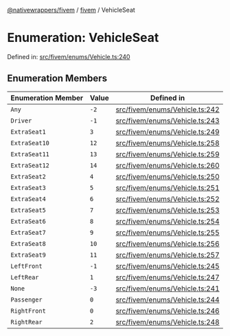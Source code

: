 [@nativewrappers/fivem](../../README.md) / [fivem](../README.md) / VehicleSeat

# Enumeration: VehicleSeat

Defined in: [src/fivem/enums/Vehicle.ts:240](https://github.com/nativewrappers/nativewrappers/blob/11c6a49b7dbba5233f7fb8c63e2382099dcf6c28/src/fivem/enums/Vehicle.ts#L240)

## Enumeration Members

| Enumeration Member | Value | Defined in |
| ------ | ------ | ------ |
| <a id="any"></a> `Any` | `-2` | [src/fivem/enums/Vehicle.ts:242](https://github.com/nativewrappers/nativewrappers/blob/11c6a49b7dbba5233f7fb8c63e2382099dcf6c28/src/fivem/enums/Vehicle.ts#L242) |
| <a id="driver"></a> `Driver` | `-1` | [src/fivem/enums/Vehicle.ts:243](https://github.com/nativewrappers/nativewrappers/blob/11c6a49b7dbba5233f7fb8c63e2382099dcf6c28/src/fivem/enums/Vehicle.ts#L243) |
| <a id="extraseat1"></a> `ExtraSeat1` | `3` | [src/fivem/enums/Vehicle.ts:249](https://github.com/nativewrappers/nativewrappers/blob/11c6a49b7dbba5233f7fb8c63e2382099dcf6c28/src/fivem/enums/Vehicle.ts#L249) |
| <a id="extraseat10"></a> `ExtraSeat10` | `12` | [src/fivem/enums/Vehicle.ts:258](https://github.com/nativewrappers/nativewrappers/blob/11c6a49b7dbba5233f7fb8c63e2382099dcf6c28/src/fivem/enums/Vehicle.ts#L258) |
| <a id="extraseat11"></a> `ExtraSeat11` | `13` | [src/fivem/enums/Vehicle.ts:259](https://github.com/nativewrappers/nativewrappers/blob/11c6a49b7dbba5233f7fb8c63e2382099dcf6c28/src/fivem/enums/Vehicle.ts#L259) |
| <a id="extraseat12"></a> `ExtraSeat12` | `14` | [src/fivem/enums/Vehicle.ts:260](https://github.com/nativewrappers/nativewrappers/blob/11c6a49b7dbba5233f7fb8c63e2382099dcf6c28/src/fivem/enums/Vehicle.ts#L260) |
| <a id="extraseat2"></a> `ExtraSeat2` | `4` | [src/fivem/enums/Vehicle.ts:250](https://github.com/nativewrappers/nativewrappers/blob/11c6a49b7dbba5233f7fb8c63e2382099dcf6c28/src/fivem/enums/Vehicle.ts#L250) |
| <a id="extraseat3"></a> `ExtraSeat3` | `5` | [src/fivem/enums/Vehicle.ts:251](https://github.com/nativewrappers/nativewrappers/blob/11c6a49b7dbba5233f7fb8c63e2382099dcf6c28/src/fivem/enums/Vehicle.ts#L251) |
| <a id="extraseat4"></a> `ExtraSeat4` | `6` | [src/fivem/enums/Vehicle.ts:252](https://github.com/nativewrappers/nativewrappers/blob/11c6a49b7dbba5233f7fb8c63e2382099dcf6c28/src/fivem/enums/Vehicle.ts#L252) |
| <a id="extraseat5"></a> `ExtraSeat5` | `7` | [src/fivem/enums/Vehicle.ts:253](https://github.com/nativewrappers/nativewrappers/blob/11c6a49b7dbba5233f7fb8c63e2382099dcf6c28/src/fivem/enums/Vehicle.ts#L253) |
| <a id="extraseat6"></a> `ExtraSeat6` | `8` | [src/fivem/enums/Vehicle.ts:254](https://github.com/nativewrappers/nativewrappers/blob/11c6a49b7dbba5233f7fb8c63e2382099dcf6c28/src/fivem/enums/Vehicle.ts#L254) |
| <a id="extraseat7"></a> `ExtraSeat7` | `9` | [src/fivem/enums/Vehicle.ts:255](https://github.com/nativewrappers/nativewrappers/blob/11c6a49b7dbba5233f7fb8c63e2382099dcf6c28/src/fivem/enums/Vehicle.ts#L255) |
| <a id="extraseat8"></a> `ExtraSeat8` | `10` | [src/fivem/enums/Vehicle.ts:256](https://github.com/nativewrappers/nativewrappers/blob/11c6a49b7dbba5233f7fb8c63e2382099dcf6c28/src/fivem/enums/Vehicle.ts#L256) |
| <a id="extraseat9"></a> `ExtraSeat9` | `11` | [src/fivem/enums/Vehicle.ts:257](https://github.com/nativewrappers/nativewrappers/blob/11c6a49b7dbba5233f7fb8c63e2382099dcf6c28/src/fivem/enums/Vehicle.ts#L257) |
| <a id="leftfront"></a> `LeftFront` | `-1` | [src/fivem/enums/Vehicle.ts:245](https://github.com/nativewrappers/nativewrappers/blob/11c6a49b7dbba5233f7fb8c63e2382099dcf6c28/src/fivem/enums/Vehicle.ts#L245) |
| <a id="leftrear"></a> `LeftRear` | `1` | [src/fivem/enums/Vehicle.ts:247](https://github.com/nativewrappers/nativewrappers/blob/11c6a49b7dbba5233f7fb8c63e2382099dcf6c28/src/fivem/enums/Vehicle.ts#L247) |
| <a id="none"></a> `None` | `-3` | [src/fivem/enums/Vehicle.ts:241](https://github.com/nativewrappers/nativewrappers/blob/11c6a49b7dbba5233f7fb8c63e2382099dcf6c28/src/fivem/enums/Vehicle.ts#L241) |
| <a id="passenger"></a> `Passenger` | `0` | [src/fivem/enums/Vehicle.ts:244](https://github.com/nativewrappers/nativewrappers/blob/11c6a49b7dbba5233f7fb8c63e2382099dcf6c28/src/fivem/enums/Vehicle.ts#L244) |
| <a id="rightfront"></a> `RightFront` | `0` | [src/fivem/enums/Vehicle.ts:246](https://github.com/nativewrappers/nativewrappers/blob/11c6a49b7dbba5233f7fb8c63e2382099dcf6c28/src/fivem/enums/Vehicle.ts#L246) |
| <a id="rightrear"></a> `RightRear` | `2` | [src/fivem/enums/Vehicle.ts:248](https://github.com/nativewrappers/nativewrappers/blob/11c6a49b7dbba5233f7fb8c63e2382099dcf6c28/src/fivem/enums/Vehicle.ts#L248) |
